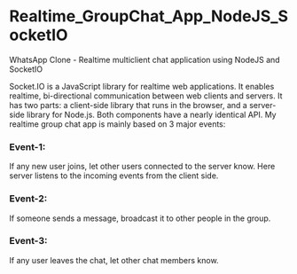 # Realtime_GroupChat_App_NodeJS_SocketIO
WhatsApp Clone - Realtime multiclient chat application using NodeJS and SocketIO

Socket.IO is a JavaScript library for realtime web applications. It enables realtime, bi-directional communication between web clients and servers. It has two parts: a client-side library that runs in the browser, and a server-side library for Node.js. Both components have a nearly identical API.
My realtime group chat app is mainly based on 3 major events:
### Event-1:
If any new user joins, let other users connected to the server know. Here server listens to the incoming events from the client side.
### Event-2:
If someone sends a message, broadcast it to other people in the group.
### Event-3:
If any user leaves the chat, let other chat members know. 
